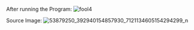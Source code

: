 After running the Program:
![fool4](https://github.com/AndrewGibson01/PythonToDots/assets/85027681/f466ca54-f0b3-48c4-b9cc-a7203d8535e0)

Source Image:
![53879250_392940154857930_7121134605154294299_n](https://github.com/AndrewGibson01/PythonToDots/assets/85027681/082d6627-7a36-42bd-8712-a165e1962c04)
